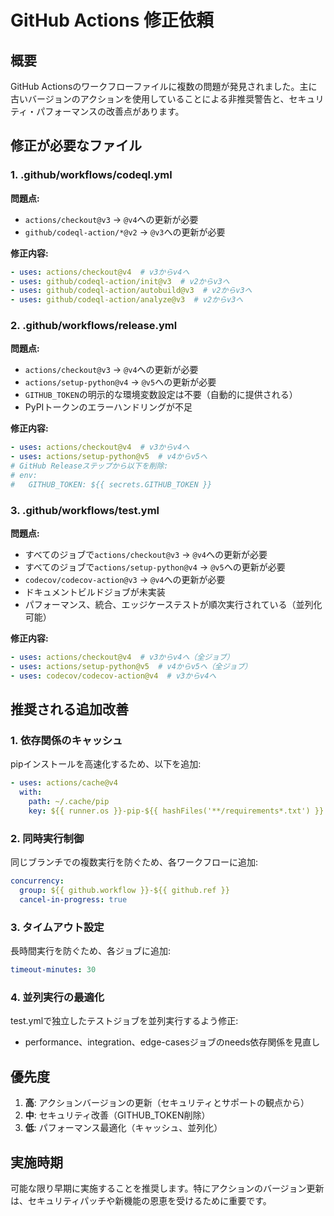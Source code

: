 # GitHub Actions 修正依頼

## 概要
GitHub Actionsのワークフローファイルに複数の問題が発見されました。主に古いバージョンのアクションを使用していることによる非推奨警告と、セキュリティ・パフォーマンスの改善点があります。

## 修正が必要なファイル

### 1. .github/workflows/codeql.yml
**問題点:**
- `actions/checkout@v3` → `@v4`への更新が必要
- `github/codeql-action/*@v2` → `@v3`への更新が必要

**修正内容:**
```yaml
- uses: actions/checkout@v4  # v3からv4へ
- uses: github/codeql-action/init@v3  # v2からv3へ
- uses: github/codeql-action/autobuild@v3  # v2からv3へ
- uses: github/codeql-action/analyze@v3  # v2からv3へ
```

### 2. .github/workflows/release.yml
**問題点:**
- `actions/checkout@v3` → `@v4`への更新が必要
- `actions/setup-python@v4` → `@v5`への更新が必要
- `GITHUB_TOKEN`の明示的な環境変数設定は不要（自動的に提供される）
- PyPIトークンのエラーハンドリングが不足

**修正内容:**
```yaml
- uses: actions/checkout@v4  # v3からv4へ
- uses: actions/setup-python@v5  # v4からv5へ
# GitHub Releaseステップから以下を削除:
# env:
#   GITHUB_TOKEN: ${{ secrets.GITHUB_TOKEN }}
```

### 3. .github/workflows/test.yml
**問題点:**
- すべてのジョブで`actions/checkout@v3` → `@v4`への更新が必要
- すべてのジョブで`actions/setup-python@v4` → `@v5`への更新が必要
- `codecov/codecov-action@v3` → `@v4`への更新が必要
- ドキュメントビルドジョブが未実装
- パフォーマンス、統合、エッジケーステストが順次実行されている（並列化可能）

**修正内容:**
```yaml
- uses: actions/checkout@v4  # v3からv4へ（全ジョブ）
- uses: actions/setup-python@v5  # v4からv5へ（全ジョブ）
- uses: codecov/codecov-action@v4  # v3からv4へ
```

## 推奨される追加改善

### 1. 依存関係のキャッシュ
pipインストールを高速化するため、以下を追加:
```yaml
- uses: actions/cache@v4
  with:
    path: ~/.cache/pip
    key: ${{ runner.os }}-pip-${{ hashFiles('**/requirements*.txt') }}
```

### 2. 同時実行制御
同じブランチでの複数実行を防ぐため、各ワークフローに追加:
```yaml
concurrency:
  group: ${{ github.workflow }}-${{ github.ref }}
  cancel-in-progress: true
```

### 3. タイムアウト設定
長時間実行を防ぐため、各ジョブに追加:
```yaml
timeout-minutes: 30
```

### 4. 並列実行の最適化
test.ymlで独立したテストジョブを並列実行するよう修正:
- performance、integration、edge-casesジョブのneeds依存関係を見直し

## 優先度
1. **高**: アクションバージョンの更新（セキュリティとサポートの観点から）
2. **中**: セキュリティ改善（GITHUB_TOKEN削除）
3. **低**: パフォーマンス最適化（キャッシュ、並列化）

## 実施時期
可能な限り早期に実施することを推奨します。特にアクションのバージョン更新は、セキュリティパッチや新機能の恩恵を受けるために重要です。